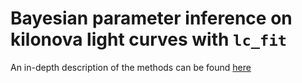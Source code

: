 # Bayesian parameter inference on kilonova light curves with `lc_fit`

An in-depth description of the methods can be found [here](https://github.com/liz-champion/lc_fit/blob/master/doc/lc_fit.pdf)
